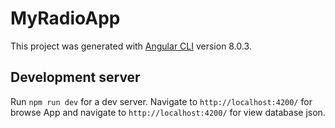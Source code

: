 # MyRadioApp

This project was generated with [Angular CLI](https://github.com/angular/angular-cli) version 8.0.3.

## Development server

Run `npm run dev` for a dev server. Navigate to `http://localhost:4200/` for browse App and navigate to `http://localhost:4200/` for view database json.
